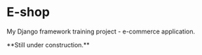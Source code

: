 <h1>E-shop</h1>
<p>
My Django framework training project - e-commerce application.
</p>
<p>
**Still under construction.**
</p>
